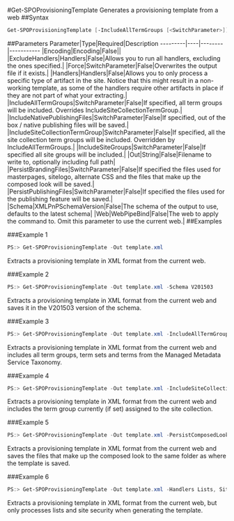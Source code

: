 #Get-SPOProvisioningTemplate
Generates a provisioning template from a web
##Syntax
```powershell
Get-SPOProvisioningTemplate [-IncludeAllTermGroups [<SwitchParameter>]] [-IncludeSiteCollectionTermGroup [<SwitchParameter>]] [-IncludeSiteGroups [<SwitchParameter>]] [-PersistBrandingFiles [<SwitchParameter>]] [-PersistPublishingFiles [<SwitchParameter>]] [-IncludeNativePublishingFiles [<SwitchParameter>]] [-Handlers <Handlers>] [-ExcludeHandlers <Handlers>] [-Force [<SwitchParameter>]] [-Encoding <Encoding>] [-Web <WebPipeBind>] [-Out <String>] [-Schema <XMLPnPSchemaVersion>]
```


##Parameters
Parameter|Type|Required|Description
---------|----|--------|-----------
|Encoding|Encoding|False||
|ExcludeHandlers|Handlers|False|Allows you to run all handlers, excluding the ones specified.|
|Force|SwitchParameter|False|Overwrites the output file if it exists.|
|Handlers|Handlers|False|Allows you to only process a specific type of artifact in the site. Notice that this might result in a non-working template, as some of the handlers require other artifacts in place if they are not part of what your extracting.|
|IncludeAllTermGroups|SwitchParameter|False|If specified, all term groups will be included. Overrides IncludeSiteCollectionTermGroup.|
|IncludeNativePublishingFiles|SwitchParameter|False|If specified, out of the box / native publishing files will be saved.|
|IncludeSiteCollectionTermGroup|SwitchParameter|False|If specified, all the site collection term groups will be included. Overridden by IncludeAllTermGroups.|
|IncludeSiteGroups|SwitchParameter|False|If specified all site groups will be included.|
|Out|String|False|Filename to write to, optionally including full path|
|PersistBrandingFiles|SwitchParameter|False|If specified the files used for masterpages, sitelogo, alternate CSS and the files that make up the composed look will be saved.|
|PersistPublishingFiles|SwitchParameter|False|If specified the files used for the publishing feature will be saved.|
|Schema|XMLPnPSchemaVersion|False|The schema of the output to use, defaults to the latest schema|
|Web|WebPipeBind|False|The web to apply the command to. Omit this parameter to use the current web.|
##Examples

###Example 1
```powershell
PS:> Get-SPOProvisioningTemplate -Out template.xml
```
Extracts a provisioning template in XML format from the current web.

###Example 2
```powershell
PS:> Get-SPOProvisioningTemplate -Out template.xml -Schema V201503
```
Extracts a provisioning template in XML format from the current web and saves it in the V201503 version of the schema.

###Example 3
```powershell
PS:> Get-SPOProvisioningTemplate -Out template.xml -IncludeAllTermGroups
```
Extracts a provisioning template in XML format from the current web and includes all term groups, term sets and terms from the Managed Metadata Service Taxonomy.

###Example 4
```powershell
PS:> Get-SPOProvisioningTemplate -Out template.xml -IncludeSiteCollectionTermGroup
```
Extracts a provisioning template in XML format from the current web and includes the term group currently (if set) assigned to the site collection.

###Example 5
```powershell
PS:> Get-SPOProvisioningTemplate -Out template.xml -PersistComposedLookFiles
```
Extracts a provisioning template in XML format from the current web and saves the files that make up the composed look to the same folder as where the template is saved.

###Example 6
```powershell
PS:> Get-SPOProvisioningTemplate -Out template.xml -Handlers Lists, SiteSecurity
```
Extracts a provisioning template in XML format from the current web, but only processes lists and site security when generating the template.
